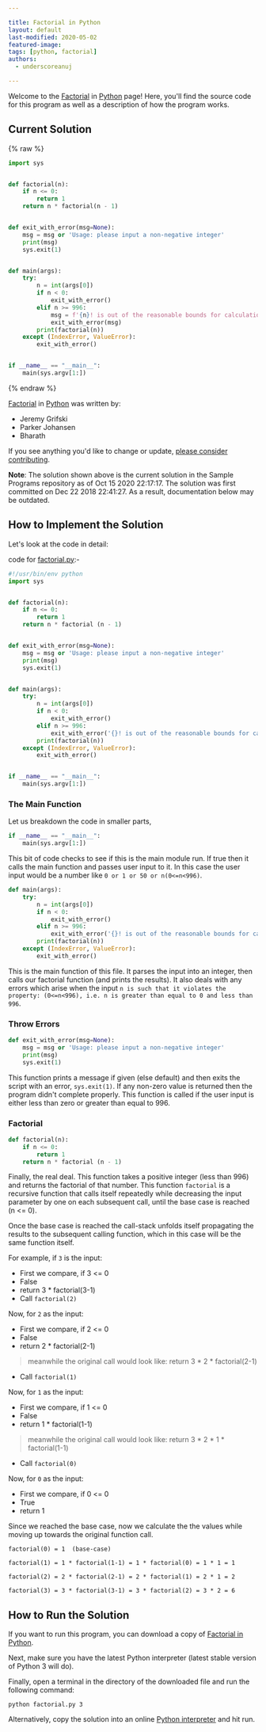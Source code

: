 ```yaml
---

title: Factorial in Python
layout: default
last-modified: 2020-05-02
featured-image:
tags: [python, factorial]
authors:
  - underscoreanuj

---
```


Welcome to the [Factorial](https://sampleprograms.io/projects/factorial) in [Python](https://sampleprograms.io/languages/python) page! Here, you'll find the source code for this program as well as a description of how the program works.

## Current Solution

{% raw %}

```python
import sys


def factorial(n):
    if n <= 0:
        return 1
    return n * factorial(n - 1)


def exit_with_error(msg=None):
    msg = msg or 'Usage: please input a non-negative integer'
    print(msg)
    sys.exit(1)


def main(args):
    try:
        n = int(args[0])
        if n < 0:
            exit_with_error()
        elif n >= 996:
            msg = f'{n}! is out of the reasonable bounds for calculation'
            exit_with_error(msg)
        print(factorial(n))
    except (IndexError, ValueError):
        exit_with_error()


if __name__ == "__main__":
    main(sys.argv[1:])
```

{% endraw %}

[Factorial](https://sampleprograms.io/projects/factorial) in [Python](https://sampleprograms.io/languages/python) was written by:

- Jeremy Grifski
- Parker Johansen
- Bharath

If you see anything you'd like to change or update, [please consider contributing](https://github.com/TheRenegadeCoder/sample-programs).

**Note**: The solution shown above is the current solution in the Sample Programs repository as of Oct 15 2020 22:17:17. The solution was first committed on Dec 22 2018 22:41:27. As a result, documentation below may be outdated.

## How to Implement the Solution

Let's look at the code in detail:

code for [factorial.py](https://github.com/TheRenegadeCoder/sample-programs/blob/master/archive/p/python/factorial.py):-

```python
#!/usr/bin/env python
import sys


def factorial(n):
    if n <= 0:
        return 1
    return n * factorial (n - 1)


def exit_with_error(msg=None):
    msg = msg or 'Usage: please input a non-negative integer'
    print(msg)
    sys.exit(1)


def main(args):
    try:
        n = int(args[0])
        if n < 0:
            exit_with_error()
        elif n >= 996:
            exit_with_error('{}! is out of the reasonable bounds for calculation'.format(n))
        print(factorial(n))
    except (IndexError, ValueError):
        exit_with_error()


if __name__ == "__main__":
    main(sys.argv[1:])
```

  

### The Main Function

Let us breakdown the code in smaller parts,

```python
if __name__ == "__main__":
    main(sys.argv[1:])
```
This bit of code checks to see if this is the main module run. If true then it calls the main function and passes user input to it. In this case the user input would be a number like `0 or 1 or 50 or n(0<=n<996)`.

```python
def main(args):
    try:
        n = int(args[0])
        if n < 0:
            exit_with_error()
        elif n >= 996:
            exit_with_error('{}! is out of the reasonable bounds for calculation'.format(n))
        print(factorial(n))
    except (IndexError, ValueError):
        exit_with_error()
```

This is the main function of this file. It parses the input into an integer, then calls our factorial function (and prints the results). It also deals with any errors which arise when the input `n is such that it violates the property: (0<=n<996), i.e. n is greater than equal to 0 and less than 996`.

 
### Throw Errors

```python
def exit_with_error(msg=None):
    msg = msg or 'Usage: please input a non-negative integer'
    print(msg)
    sys.exit(1)
```

This function prints a message if given (else default) and then exits the script with an error, `sys.exit(1)`. If any non-zero value is returned then the program didn't complete properly. This function is called if the user input is either less than zero or greater than equal to 996.

### Factorial

```python
def factorial(n):
    if n <= 0:
        return 1
    return n * factorial (n - 1)
```

Finally, the real deal. This function takes a positive integer (less than 996) and returns the factorial of that number. This function `factorial` is a recursive function that calls itself repeatedly while decreasing the input parameter by one on each subsequent call, until the base case is reached 
(n <= 0).

Once the base case is reached the call-stack unfolds itself propagating the results to the subsequent calling function, which in this case will be the same function itself.

For example, if `3` is the input:

* First we compare, if 3 <= 0
* False
* return 3 * factorial(3-1)
* Call `factorial(2)`

Now, for `2` as the input:  

* First we compare, if 2 <= 0
* False
* return 2 * factorial(2-1) 
> meanwhile the original call would look like: 
> return 3 * 2 * factorial(2-1)
* Call `factorial(1)`

Now, for `1` as the input:
* First we compare, if 1 <= 0
* False
* return 1 * factorial(1-1) 
> meanwhile the original call would look like:
> return 3 * 2 * 1 * factorial(1-1)
* Call `factorial(0)`

Now, for `0` as the input:
* First we compare, if 0 <= 0
* True
* return 1

Since we reached the base case, now we calculate the the values while moving up towards the original function call.

    factorial(0) = 1  (base-case)
    
    factorial(1) = 1 * factorial(1-1) = 1 * factorial(0) = 1 * 1 = 1
    
    factorial(2) = 2 * factorial(2-1) = 2 * factorial(1) = 2 * 1 = 2
    
    factorial(3) = 3 * factorial(3-1) = 3 * factorial(2) = 3 * 2 = 6


## How to Run the Solution

If you want to run this program, you can download a copy of [Factorial in Python](https://github.com/TheRenegadeCoder/sample-programs/blob/master/archive/p/python/factorial.py).

Next, make sure you have the latest Python interpreter (latest stable version of Python 3 will do).

Finally, open a terminal in the directory of the downloaded file and run the following command:  

`python factorial.py 3`

Alternatively, copy the solution into an online [Python interpreter](https://colab.research.google.com) and hit run.
